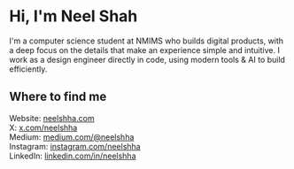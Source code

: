 <h1>Hi, I'm Neel Shah</h1>
<p>I'm a computer science student at NMIMS who builds digital products, with a deep focus on the details that make an experience simple and intuitive. I work as a design engineer directly in code, using modern tools & AI to build efficiently.</p>
<h2>Where to find me</h2>
<ul style="list-style-type: none; padding-left: 0;">
    <li>Website: <a target="_blank" href="https://www.neelshha.com/">neelshha.com</a></li>
    <li>X: <a target="_blank" href="https://x.com/neelshha">x.com/neelshha</a></li>
    <li>Medium: <a target="_blank" href="https://medium.com/@neelshha">medium.com/@neelshha</a></li>
    <li>Instagram: <a target="_blank" href="https://www.instagram.com/neelshha">instagram.com/neelshha</a></li>
    <li>LinkedIn: <a target="_blank" href="https://www.linkedin.com/in/neelshha">linkedin.com/in/neelshha</a></li>
</ul>
